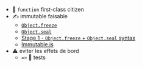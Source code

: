 
* 💪 `function` first-class citizen
* ✍️ immutable faisable
  * [`Object.freeze`](https://developer.mozilla.org/fr/docs/Web/JavaScript/Reference/Objets_globaux/Object/freeze)
  * [`Object.seal`](https://developer.mozilla.org/fr/docs/Web/JavaScript/Reference/Objets_globaux/Object/seal)
  * [Stage 1 - `Object.freeze` + `Object.seal` syntax](https://github.com/keithamus/proposal-object-freeze-seal-syntax)
  * [Immutable.js](https://facebook.github.io/immutable-js/)
* ⚠️ eviter les effets de bord
  * `=>` 💖 tests 

